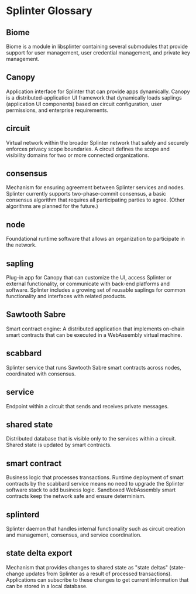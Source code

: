 # Splinter Glossary

## Biome

Biome is a module in libsplinter containing several submodules that provide
support for user management, user credential management, and private key
management.

## Canopy

Application interface for Splinter that can provide apps dynamically.
Canopy is a distributed-application UI framework that dynamically loads saplings
(application UI components) based on circuit configuration, user permissions,
and enterprise requirements.

## circuit

Virtual network within the broader Splinter network that safely and securely
enforces privacy scope boundaries. A circuit defines the scope and visibility
domains for two or more connected organizations.

## consensus

Mechanism for ensuring agreement between Splinter services and nodes. Splinter
currently supports two-phase-commit consensus, a basic consensus algorithm that
requires all participating parties to agree. (Other algorithms are planned for
the future.)

## node

Foundational runtime software that allows an organization to participate
in the network.

## sapling

Plug-in app for Canopy that can customize the UI, access Splinter or external
functionality, or communicate with back-end platforms and software.
Splinter includes a growing set of reusable saplings for common functionality
and interfaces with related products.

## Sawtooth Sabre

Smart contract engine: A distributed application that implements on-chain smart
contracts that can be executed in a WebAssembly virtual machine.

## scabbard

Splinter service that runs Sawtooth Sabre smart contracts across nodes,
coordinated with consensus.

## service

Endpoint within a circuit that sends and receives private messages.

## shared state

Distributed database that is visible only to the services within a circuit.
Shared state is updated by smart contracts.

## smart contract

Business logic that processes transactions. Runtime deployment of smart
contracts by the scabbard service means no need to upgrade the Splinter software
stack to add business logic. Sandboxed WebAssembly smart contracts keep the
network safe and ensure determinism.

## splinterd

Splinter daemon that handles internal functionality such as circuit creation and
management, consensus, and service coordination.

## state delta export

Mechanism that provides changes to shared state as "state deltas" (state-change
updates from Splinter as a result of processed transactions).
Applications can subscribe to these changes to get current information that can
be stored in a local database.


